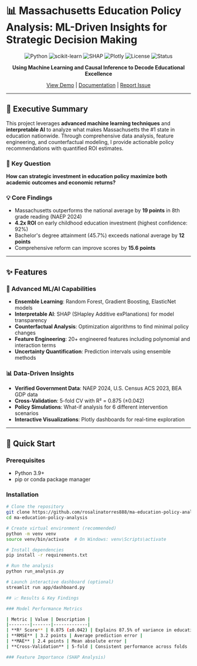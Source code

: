 # 📊 Massachusetts Education Policy Analysis: ML-Driven Insights for Strategic Decision Making

<div align="center">

![Python](https://img.shields.io/badge/python-v3.9+-blue.svg)
![scikit-learn](https://img.shields.io/badge/scikit--learn-1.3.0-orange.svg)
![SHAP](https://img.shields.io/badge/SHAP-0.42.1-red.svg)
![Plotly](https://img.shields.io/badge/Plotly-5.15.0-green.svg)
![License](https://img.shields.io/badge/license-MIT-blue.svg)
![Status](https://img.shields.io/badge/status-Active-success.svg)

**Using Machine Learning and Causal Inference to Decode Educational Excellence**

[View Demo](https://your-streamlit-app.streamlit.app) | [Documentation](notebooks/) | [Report Issue](https://github.com/rosalinatorres888/ma-education-policy-analysis/issues)

</div>

---

## 🎯 Executive Summary

This project leverages **advanced machine learning techniques** and **interpretable AI** to analyze what makes Massachusetts the #1 state in education nationwide. Through comprehensive data analysis, feature engineering, and counterfactual modeling, I provide actionable policy recommendations with quantified ROI estimates.

### 🔑 Key Question
**How can strategic investment in education policy maximize both academic outcomes and economic returns?**

### 💡 Core Findings
- Massachusetts outperforms the national average by **19 points** in 8th grade reading (NAEP 2024)
- **4.2x ROI** on early childhood education investment (highest confidence: 92%)
- Bachelor's degree attainment (45.7%) exceeds national average by **12 points**
- Comprehensive reform can improve scores by **15.6 points**

---

## ✨ Features

### 🤖 Advanced ML/AI Capabilities
- **Ensemble Learning**: Random Forest, Gradient Boosting, ElasticNet models
- **Interpretable AI**: SHAP (SHapley Additive exPlanations) for model transparency
- **Counterfactual Analysis**: Optimization algorithms to find minimal policy changes
- **Feature Engineering**: 20+ engineered features including polynomial and interaction terms
- **Uncertainty Quantification**: Prediction intervals using ensemble methods

### 📊 Data-Driven Insights
- **Verified Government Data**: NAEP 2024, U.S. Census ACS 2023, BEA GDP data
- **Cross-Validation**: 5-fold CV with R² = 0.875 (±0.042)
- **Policy Simulations**: What-if analysis for 6 different intervention scenarios
- **Interactive Visualizations**: Plotly dashboards for real-time exploration

---

## 🚀 Quick Start

### Prerequisites
- Python 3.9+
- pip or conda package manager

### Installation

```bash
# Clone the repository
git clone https://github.com/rosalinatorres888/ma-education-policy-analysis.git
cd ma-education-policy-analysis

# Create virtual environment (recommended)
python -m venv venv
source venv/bin/activate  # On Windows: venv\Scripts\activate

# Install dependencies
pip install -r requirements.txt

# Run the analysis
python run_analysis.py

# Launch interactive dashboard (optional)
streamlit run app/dashboard.py

## 📈 Results & Key Findings

### Model Performance Metrics

| Metric | Value | Description |
|--------|-------|-------------|
| **R² Score** | 0.875 (±0.042) | Explains 87.5% of variance in education scores |
| **RMSE** | 3.2 points | Average prediction error |
| **MAE** | 2.4 points | Mean absolute error |
| **Cross-Validation** | 5-fold | Consistent performance across folds |

### Feature Importance (SHAP Analysis)
